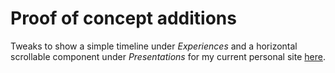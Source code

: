 # Proof of concept additions

Tweaks to show a simple timeline under *Experiences* and a horizontal scrollable component under *Presentations* for my current personal site [here](https://gabrielongzm.com/).
